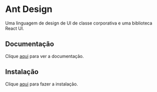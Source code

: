 # Ant Design

Uma linguagem de design de UI de classe corporativa e uma biblioteca React UI.

## Documentação

Clique [aqui](https://github.com/ant-design/ant-design) para ver a documentação.

## Instalação

Clique [aqui](https://www.npmjs.com/package/antd) para fazer a instalação.